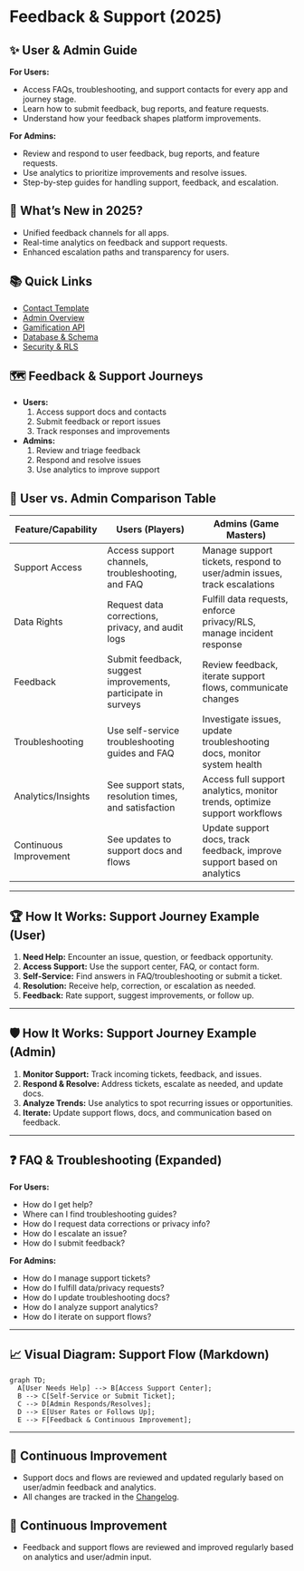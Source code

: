 # Feedback & Support (2025)

## ✨ User & Admin Guide

**For Users:**
- Access FAQs, troubleshooting, and support contacts for every app and journey stage.
- Learn how to submit feedback, bug reports, and feature requests.
- Understand how your feedback shapes platform improvements.

**For Admins:**
- Review and respond to user feedback, bug reports, and feature requests.
- Use analytics to prioritize improvements and resolve issues.
- Step-by-step guides for handling support, feedback, and escalation.

## 🚀 What’s New in 2025?
- Unified feedback channels for all apps.
- Real-time analytics on feedback and support requests.
- Enhanced escalation paths and transparency for users.

## 📚 Quick Links
- [Contact Template](./contact-template.md)
- [Admin Overview](../admin/ADMIN-OVERVIEW.md)
- [Gamification API](../api/gamification.md)
- [Database & Schema](../architecture/database.md)
- [Security & RLS](../../SECURITY.md)

## 🗺️ Feedback & Support Journeys
- **Users:**
  1. Access support docs and contacts
  2. Submit feedback or report issues
  3. Track responses and improvements
- **Admins:**
  1. Review and triage feedback
  2. Respond and resolve issues
  3. Use analytics to improve support

## 🧭 User vs. Admin Comparison Table

| Feature/Capability      | Users (Players)                                                                                   | Admins (Game Masters)                                                                                 |
|------------------------|--------------------------------------------------------------------------------------------------|------------------------------------------------------------------------------------------------------|
| Support Access         | Access support channels, troubleshooting, and FAQ                                                 | Manage support tickets, respond to user/admin issues, track escalations                              |
| Data Rights            | Request data corrections, privacy, and audit logs                                                 | Fulfill data requests, enforce privacy/RLS, manage incident response                                 |
| Feedback               | Submit feedback, suggest improvements, participate in surveys                                     | Review feedback, iterate support flows, communicate changes                                          |
| Troubleshooting        | Use self-service troubleshooting guides and FAQ                                                   | Investigate issues, update troubleshooting docs, monitor system health                               |
| Analytics/Insights     | See support stats, resolution times, and satisfaction                                             | Access full support analytics, monitor trends, optimize support workflows                            |
| Continuous Improvement | See updates to support docs and flows                                                             | Update support docs, track feedback, improve support based on analytics                              |

---

## 🏆 How It Works: Support Journey Example (User)

1. **Need Help:** Encounter an issue, question, or feedback opportunity.
2. **Access Support:** Use the support center, FAQ, or contact form.
3. **Self-Service:** Find answers in FAQ/troubleshooting or submit a ticket.
4. **Resolution:** Receive help, correction, or escalation as needed.
5. **Feedback:** Rate support, suggest improvements, or follow up.

---

## 🛡️ How It Works: Support Journey Example (Admin)

1. **Monitor Support:** Track incoming tickets, feedback, and issues.
2. **Respond & Resolve:** Address tickets, escalate as needed, and update docs.
3. **Analyze Trends:** Use analytics to spot recurring issues or opportunities.
4. **Iterate:** Update support flows, docs, and communication based on feedback.

---

## ❓ FAQ & Troubleshooting (Expanded)

**For Users:**
- How do I get help?
- Where can I find troubleshooting guides?
- How do I request data corrections or privacy info?
- How do I escalate an issue?
- How do I submit feedback?

**For Admins:**
- How do I manage support tickets?
- How do I fulfill data/privacy requests?
- How do I update troubleshooting docs?
- How do I analyze support analytics?
- How do I iterate on support flows?

---

## 📈 Visual Diagram: Support Flow (Markdown)

```mermaid
graph TD;
  A[User Needs Help] --> B[Access Support Center];
  B --> C[Self-Service or Submit Ticket];
  C --> D[Admin Responds/Resolves];
  D --> E[User Rates or Follows Up];
  E --> F[Feedback & Continuous Improvement];
```

---

## 🔄 Continuous Improvement
- Support docs and flows are reviewed and updated regularly based on user/admin feedback and analytics.
- All changes are tracked in the [Changelog](../../CHANGELOG.md).

## 🔄 Continuous Improvement
- Feedback and support flows are reviewed and improved regularly based on analytics and user/admin input.
